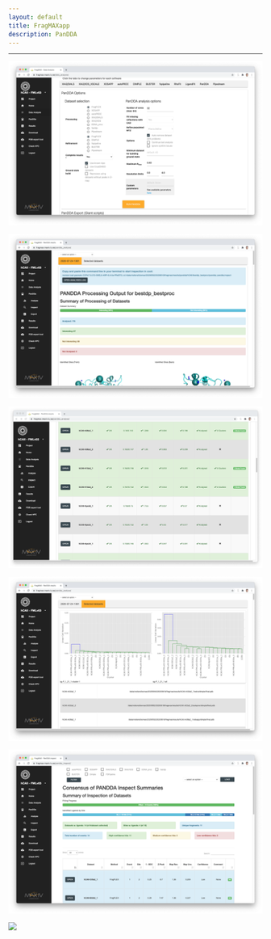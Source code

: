 ```yaml
---
layout: default
title: FragMAXapp
description: PanDDA
---
```


***

![](https://raw.githubusercontent.com/FragMAX/fragmax.github.io/master/assets/img/analysis3.png)

![](https://raw.githubusercontent.com/FragMAX/fragmax.github.io/master/assets/img/pandda0.png)

![](https://raw.githubusercontent.com/FragMAX/fragmax.github.io/master/assets/img/pandda1.png)

![](https://raw.githubusercontent.com/FragMAX/fragmax.github.io/master/assets/img/pandda2.png)

![](https://raw.githubusercontent.com/FragMAX/fragmax.github.io/master/assets/img/pandda3.png)

![](https://raw.githubusercontent.com/FragMAX/fragmax.github.io/master/assets/img/pandda.png)
